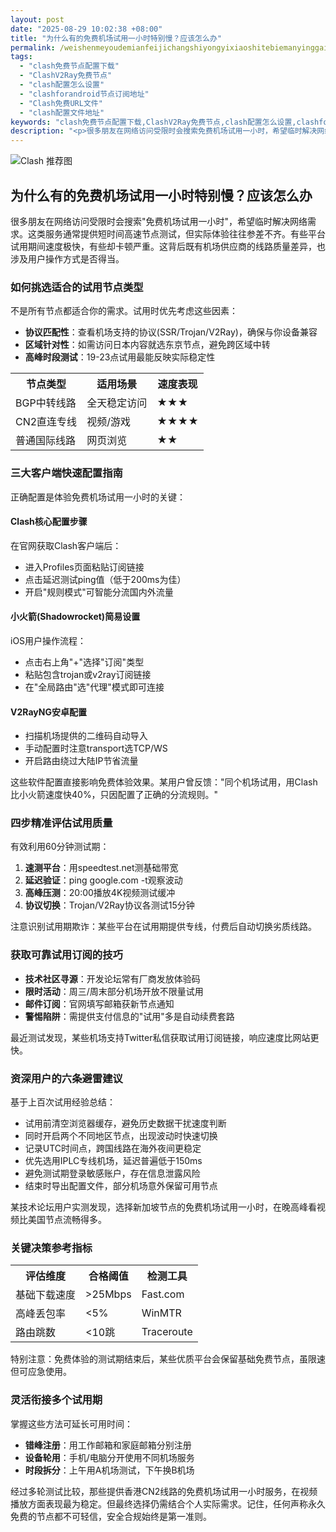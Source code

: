 ```yaml
---
layout: post
date: "2025-08-29 10:02:38 +08:00"
title: "为什么有的免费机场试用一小时特别慢？应该怎么办"
permalink: /weishenmeyoudemianfeijichangshiyongyixiaoshitebiemanyinggaizenmeban/
tags:
  - "clash免费节点配置下载"
  - "ClashV2Ray免费节点"
  - "clash配置怎么设置"
  - "clashforandroid节点订阅地址"
  - "Clash免费URL文件"
  - "clash配置文件地址"
keywords: "clash免费节点配置下载,ClashV2Ray免费节点,clash配置怎么设置,clashforandroid节点订阅地址,Clash免费URL文件,clash配置文件地址"
description: "<p>很多朋友在网络访问受限时会搜索免费机场试用一小时，希望临时解决网络需求。这类服务通常提供短时间高速节点测试，但实际体验往往参差不齐。有些平台试用期间速度极快，有些却卡顿严重。这背后既有机场供应商的线路质量差异，也涉及用户操作方式是否得当。</p>"
---
```


![Clash 推荐图](https://clashjd.github.io/assets/img/tiktok机场推荐.png)

## 为什么有的免费机场试用一小时特别慢？应该怎么办

<p>很多朋友在网络访问受限时会搜索"免费机场试用一小时"，希望临时解决网络需求。这类服务通常提供短时间高速节点测试，但实际体验往往参差不齐。有些平台试用期间速度极快，有些却卡顿严重。这背后既有机场供应商的线路质量差异，也涉及用户操作方式是否得当。</p>
<h3>如何挑选适合的试用节点类型</h3>
<p>不是所有节点都适合你的需求。试用时优先考虑这些因素：</p>
<ul>
<li><strong>协议匹配性</strong>：查看机场支持的协议(SSR/Trojan/V2Ray)，确保与你设备兼容</li>
<li><strong>区域针对性</strong>：如需访问日本内容就选东京节点，避免跨区域中转</li>
<li><strong>高峰时段测试</strong>：19-23点试用最能反映实际稳定性</li>
</ul>
<table>
<tr>
<th>节点类型</th>
<th>适用场景</th>
<th>速度表现</th>
</tr>
<tr>
<td>BGP中转线路</td>
<td>全天稳定访问</td>
<td>★★★</td>
</tr>
<tr>
<td>CN2直连专线</td>
<td>视频/游戏</td>
<td>★★★★</td>
</tr>
<tr>
<td>普通国际线路</td>
<td>网页浏览</td>
<td>★★</td>
</tr>
</table>
<h3>三大客户端快速配置指南</h3>
<p>正确配置是体验免费机场试用一小时的关键：</p>
<h4>Clash核心配置步骤</h4>
<p>在官网获取Clash客户端后：</p>
<ul>
<li>进入Profiles页面粘贴订阅链接</li>
<li>点击延迟测试ping值（低于200ms为佳）</li>
<li>开启"规则模式"可智能分流国内外流量</li>
</ul>
<h4>小火箭(Shadowrocket)简易设置</h4>
<p>iOS用户操作流程：</p>
<ul>
<li>点击右上角"+"选择"订阅"类型</li>
<li>粘贴包含trojan或v2ray订阅链接</li>
<li>在"全局路由"选"代理"模式即可连接</li>
</ul>
<h4>V2RayNG安卓配置</h4>
<ul>
<li>扫描机场提供的二维码自动导入</li>
<li>手动配置时注意transport选TCP/WS</li>
<li>开启路由绕过大陆IP节省流量</li>
</ul>
<p>这些软件配置直接影响免费体验效果。某用户曾反馈："同个机场试用，用Clash比小火箭速度快40%，只因配置了正确的分流规则。"</p>
<h3>四步精准评估试用质量</h3>
<p>有效利用60分钟测试期：</p>
<ol>
<li><strong>速测平台</strong>：用speedtest.net测基础带宽</li>
<li><strong>延迟验证</strong>：ping google.com -t观察波动</li>
<li><strong>高峰压测</strong>：20:00播放4K视频测试缓冲</li>
<li><strong>协议切换</strong>：Trojan/V2Ray协议各测试15分钟</li>
</ol>
<p>注意识别试用期欺诈：某些平台在试用期提供专线，付费后自动切换劣质线路。</p>
<h3>获取可靠试用订阅的技巧</h3>
<ul>
<li><strong>技术社区寻源</strong>：开发论坛常有厂商发放体验码</li>
<li><strong>限时活动</strong>：周三/周末部分机场开放不限量试用</li>
<li><strong>邮件订阅</strong>：官网填写邮箱获新节点通知</li>
<li><strong>警惕陷阱</strong>：需提供支付信息的"试用"多是自动续费套路</li>
</ul>
<p>最近测试发现，某些机场支持Twitter私信获取试用订阅链接，响应速度比网站更快。</p>
<h3>资深用户的六条避雷建议</h3>
<p>基于上百次试用经验总结：</p>
<ul>
<li>试用前清空浏览器缓存，避免历史数据干扰速度判断</li>
<li>同时开启两个不同地区节点，出现波动时快速切换</li>
<li>记录UTC时间点，跨国线路在海外夜间更稳定</li>
<li>优先选用IPLC专线机场，延迟普遍低于150ms</li>
<li>避免测试期登录敏感账户，存在信息泄露风险</li>
<li>结束时导出配置文件，部分机场意外保留可用节点</li>
</ul>
<p>某技术论坛用户实测发现，选择新加坡节点的免费机场试用一小时，在晚高峰看视频比美国节点流畅得多。</p>
<h3>关键决策参考指标</h3>
<table>
<tr>
<th>评估维度</th>
<th>合格阈值</th>
<th>检测工具</th>
</tr>
<tr>
<td>基础下载速度</td>
<td>>25Mbps</td>
<td>Fast.com</td>
</tr>
<tr>
<td>高峰丢包率</td>
<td><5%</td>
<td>WinMTR</td>
</tr>
<tr>
<td>路由跳数</td>
<td><10跳</td>
<td>Traceroute</td>
</tr>
</table>
<p>特别注意：免费体验的测试期结束后，某些优质平台会保留基础免费节点，虽限速但可应急使用。</p>
<h3>灵活衔接多个试用期</h3>
<p>掌握这些方法可延长可用时间：</p>
<ul>
<li><strong>错峰注册</strong>：用工作邮箱和家庭邮箱分别注册</li>
<li><strong>设备轮用</strong>：手机/电脑分开使用不同机场服务</li>
<li><strong>时段拆分</strong>：上午用A机场测试，下午换B机场</li>
</ul>
<p>经过多轮测试比较，那些提供香港CN2线路的免费机场试用一小时服务，在视频播放方面表现最为稳定。但最终选择仍需结合个人实际需求。记住，任何声称永久免费的节点都不可轻信，安全合规始终是第一准则。</p>